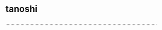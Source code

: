 # tanoshi

........................................................................................................................